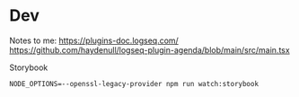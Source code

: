 # Dev

Notes to me: https://plugins-doc.logseq.com/
https://github.com/haydenull/logseq-plugin-agenda/blob/main/src/main.tsx

Storybook

```
NODE_OPTIONS=--openssl-legacy-provider npm run watch:storybook
```
